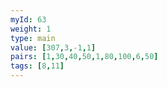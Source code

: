 ```yaml
---
myId: 63
weight: 1
type: main
value: [307,3,-1,1]
pairs: [1,30,40,50,1,80,100,6,50]
tags: [8,11]
---
```

